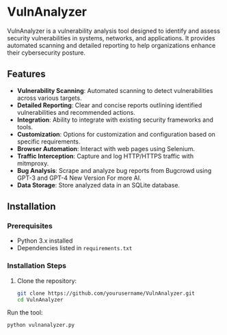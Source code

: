 # VulnAnalyzer

VulnAnalyzer is a vulnerability analysis tool designed to identify and assess security vulnerabilities in systems, networks, and applications. It provides automated scanning and detailed reporting to help organizations enhance their cybersecurity posture.

## Features

- **Vulnerability Scanning**: Automated scanning to detect vulnerabilities across various targets.
- **Detailed Reporting**: Clear and concise reports outlining identified vulnerabilities and recommended actions.
- **Integration**: Ability to integrate with existing security frameworks and tools.
- **Customization**: Options for customization and configuration based on specific requirements.
- **Browser Automation**: Interact with web pages using Selenium.
- **Traffic Interception**: Capture and log HTTP/HTTPS traffic with mitmproxy.
- **Bug Analysis**: Scrape and analyze bug reports from Bugcrowd using GPT-3 and GPT-4 New Version For more AI.
- **Data Storage**: Store analyzed data in an SQLite database.

## Installation

### Prerequisites

- Python 3.x installed
- Dependencies listed in `requirements.txt`

### Installation Steps

1. Clone the repository:

   ```bash
   git clone https://github.com/yourusername/VulnAnalyzer.git
   cd VulnAnalyzer

Run the tool:
 ```bash
python vulnanalyzer.py





